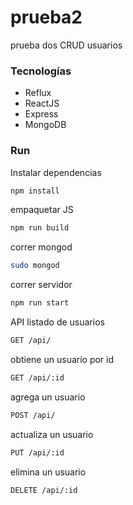 # prueba2
prueba dos CRUD usuarios

### Tecnologías
* Reflux
* ReactJS
* Express
* MongoDB

### Run
Instalar dependencias
```bash
npm install
```
empaquetar JS
```bash
npm run build
```
correr mongod
```bash
sudo mongod
```
correr servidor
```bash
npm run start
```
API
listado de usuarios
```bash
GET /api/
```
obtiene un usuario por id
```bash
GET /api/:id
```
agrega un usuario
```bash
POST /api/
```
actualiza  un usuario
```bash
PUT /api/:id
```
elimina  un usuario
```bash
DELETE /api/:id
```
